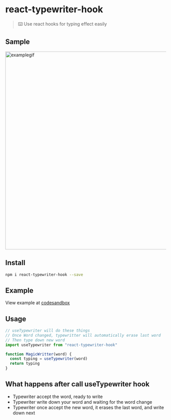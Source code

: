 # react-typewriter-hook
> ⌨️   Use react hooks for typing effect easily

## Sample
<img src="https://github.com/haowen737/react-typewriter-hook/blob/master/docs/example.gif" alt="examplegif" width="620">

## Install
```sh
npm i react-typewriter-hook --save
```

## Example
View example at [codesandbox](https://codesandbox.io/s/lr3q0q32vq)

## Usage
```js
// useTypewriter will do these things
// Once Word changed, typewritter will automatically erase last word
// Then type down new word
import useTypewriter from "react-typewriter-hook"

function MagicWritter(word) {
  const typing = useTypewriter(word)
  return typing
}
```
## What happens after call useTypewriter hook
- Typewriter accept the word, ready to write
- Typewriter write down your word and waiting for the word change
- Typewriter once accept the new word, it erases the last word, and write down next

